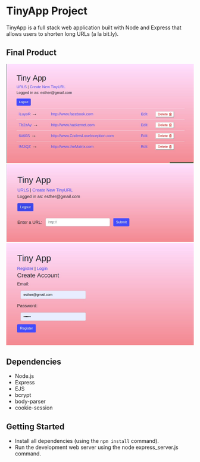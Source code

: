 # TinyApp Project

TinyApp is a full stack web application built with Node and Express that allows users to shorten long URLs (a la bit.ly).

## Final Product

!["screenshot of the Urls page"](https://github.com/esplett/tinyapp/blob/master/docs/TinyAppURLS.jpg?raw=true)
!["screenshot of the Update page"](https://github.com/esplett/tinyapp/blob/master/docs/TinyAppUPDATE.jpg?raw=true)
!["screenshot of the Registration page"](https://github.com/esplett/tinyapp/blob/master/docs/TinyAppREGISTER.jpg?raw=true)

## Dependencies

- Node.js
- Express
- EJS
- bcrypt
- body-parser
- cookie-session

## Getting Started
- Install all dependencies (using the `npm install` command).
- Run the development web server using the node express_server.js command.